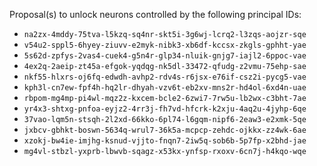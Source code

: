 Proposal(s) to unlock neurons controlled by the following principal IDs:

* `na2zx-4mddy-75tva-l5kzq-sq4nr-skt5i-3g6wj-lcrq2-l3zqs-aojzr-sqe`
* `v54u2-sppl5-6hyey-ziuvv-e2myk-nibk3-xb6df-kccsx-zkgls-gphht-yae`
* `5s62d-zpfys-2vas4-cuek4-g5n4r-glp34-nluik-gnjg7-iajl2-6ppoc-vae`
* `4ex2q-2aeip-zt45a-efgok-yqdqg-nk5dl-33472-qfudg-z2vmu-75ehp-sae`
* `nkf55-hlxrs-oj6fq-edwdh-avhp2-rdv4s-r6jsx-e76if-csz2i-pycg5-vae`
* `kph3l-cn7ew-fpf4h-hq2lr-dhyah-vzv6t-eb2xv-mns2r-hd4ol-6xd4n-uae`
* `rbpom-mg4mp-pi4wl-mqz2z-kxcem-bcle2-6zwi7-7rw5u-lb2wx-c3bht-7ae`
* `yr4x3-shtxg-pnfoa-eyjz2-4rr3j-fh7vd-hfcrk-k2xju-4aq2u-4jyhp-6qe`
* `37vao-lqm5n-stsqh-2l2xd-66kko-6pl74-l6gqm-nipf6-2eaw3-e2xmk-5qe`
* `jxbcv-gbhkt-boswn-5634q-wrul7-36k5a-mcpcp-zehdc-ojkkx-zz4wk-6ae`
* `xzokj-bw4ie-imjhg-ksnud-vjjto-fnqn7-2iw5q-sob6b-5p7fp-x2bhd-jae`
* `mg4vl-stbzl-yxprb-lbwvb-sqagz-x53kx-ynfsp-rxoxv-6cn7j-h4kqo-wqe`


